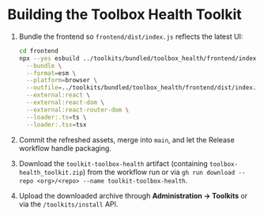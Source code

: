 # Building the Toolbox Health Toolkit

1. Bundle the frontend so `frontend/dist/index.js` reflects the latest UI:

   ```bash
   cd frontend
   npx --yes esbuild ../toolkits/bundled/toolbox_health/frontend/index.tsx \
     --bundle \
     --format=esm \
     --platform=browser \
     --outfile=../toolkits/bundled/toolbox_health/frontend/dist/index.js \
     --external:react \
     --external:react-dom \
     --external:react-router-dom \
     --loader:.ts=ts \
     --loader:.tsx=tsx
   ```

2. Commit the refreshed assets, merge into `main`, and let the Release workflow handle packaging.
3. Download the `toolkit-toolbox-health` artifact (containing `toolbox-health_toolkit.zip`) from the workflow run or via `gh run download --repo <org>/<repo> --name toolkit-toolbox-health`.
4. Upload the downloaded archive through **Administration → Toolkits** or via the `/toolkits/install` API.

